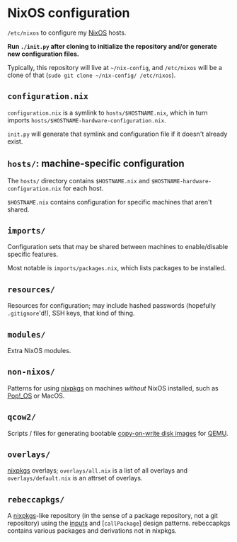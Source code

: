 # NixOS configuration

`/etc/nixos` to configure my [NixOS] hosts.

**Run `./init.py` after cloning to initialize the repository and/or generate
new configuration files.**

Typically, this repository will live at `~/nix-config`, and `/etc/nixos` will
be a clone of that (`sudo git clone ~/nix-config/ /etc/nixos`).

## `configuration.nix`

`configuration.nix` is a symlink to `hosts/$HOSTNAME.nix`, which in turn
imports `hosts/$HOSTNAME-hardware-configuration.nix`.

`init.py` will generate that symlink and configuration file if it doesn't
already exist.

## `hosts/`: machine-specific configuration

The `hosts/` directory contains `$HOSTNAME.nix` and
`$HOSTNAME-hardware-configuration.nix` for each host.

`$HOSTNAME.nix` contains configuration for specific machines that aren't
shared.

## `imports/`

Configuration sets that may be shared between machines to enable/disable
specific features.

Most notable is `imports/packages.nix`, which lists packages to be installed.

## `resources/`

Resources for configuration; may include hashed passwords (hopefully
`.gitignore`'d!), SSH keys, that kind of thing.

## `modules/`

Extra NixOS modules.

## `non-nixos/`

Patterns for using [nixpkgs] on machines *without* NixOS installed, such as
[Pop!_OS] or MacOS.

## `qcow2/`

Scripts / files for generating bootable [copy-on-write disk images][qcow2] for
[QEMU].

## `overlays/`

[nixpkgs] overlays; `overlays/all.nix` is a list of all overlays and
`overlays/default.nix` is an attrset of overlays.

## `rebeccapkgs/`

A [nixpkgs]-like repository (in the sense of a package repository, not a git
repository) using the [inputs] and [`callPackage`] design patterns. rebeccapkgs
contains various packages and derivations not in nixpkgs.

[nixpkgs]: https://github.com/NixOS/nixpkgs/
[NixOS]: https://nixos.org/
[Pop!_OS]: https://system76.com/pop
[inputs]: https://nixos.org/guides/nix-pills/inputs-design-pattern.html
[callPackage]: https://nixos.org/guides/nix-pills/callpackage-design-pattern.html
[qcow2]: https://en.wikipedia.org/wiki/Qcow
[QEMU]: https://www.qemu.org/
